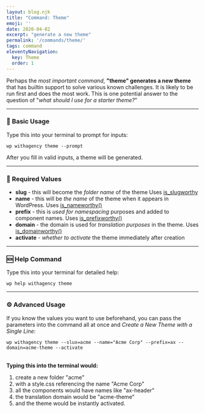 ```yaml
---
layout: blog.njk
title: "Command: Theme"
emoji: ''
date: 2020-04-02
excerpt: "generate a new theme"
permalink: '/commands/theme/'
tags: command
eleventyNavigation:
  key: Theme
  order: 1
---
```


Perhaps the *most important command*, **"theme" generates a new theme** that has builtin support to solve various known challenges. It is likely to be run first and does the most work. This is one potential answer to the question of "*what should I use for a starter theme?*"

***

### 🎉 Basic Usage


Type this into your terminal to prompt for inputs:

<pre><code class="language-bash">wp withagency theme --prompt</code></pre>

After you fill in valid inputs, a theme will be generated.

***

### 📌 Required Values

- **slug** - this will become the *folder name* of the theme Uses [is_slugworthy](/reference/class/#slug)
- **name** - this will be *the name* of the theme when it appears in WordPress. Uses [is_nameworthy()](/reference/class/#name)
- **prefix** - this is *used for namespacing* purposes and added to component names. Uses [is_prefixworthy()](/reference/class/#prefix)
- **domain** - the domain is used for *translation purposes* in the theme. Uses [is_domainworthy()](/reference/class/#domain)
- **activate** - *whether to activate* the theme immediately after creation
***

### 🆘 Help Command

Type this into your terminal for detailed help:

<pre><code class="language-bash">wp help withagency theme</code></pre>

***

### ⚙️ Advanced Usage
If you know the values you want to use beforehand, you can pass the parameters into the command all at once and *Create a New Theme with a Single Line*:

<pre><code class="language-bash">wp withagency theme --slux=acme --name="Acme Corp" --prefix=ax --domain=acme-theme --activate</code></pre>

<!-- <br /><div class="longcode">`wp withagency theme --slux=acme --name="Acme Corp" --prefix=ax --domain=acme-theme --activate`</div> -->
\
**Typing this into the terminal would:**
1. create a new folder "acme" 
2. with a style.css referencing the name "Acme Corp"
3. all the components would have names like "ax-header" 
4. the translation domain would be "acme-theme" 
5. and the theme would be instantly activated.
